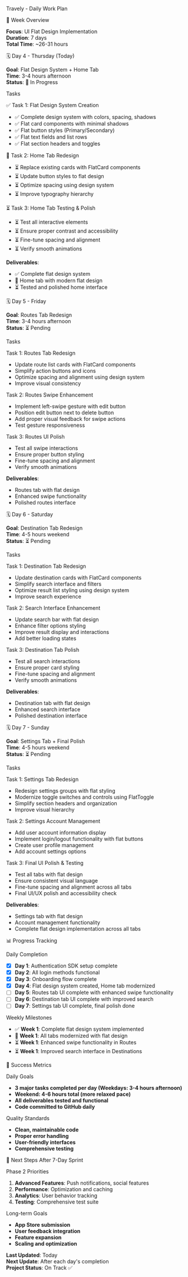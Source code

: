 Travely - Daily Work Plan

📅 Week Overview

**Focus**: UI Flat Design Implementation  
**Duration**: 7 days  
**Total Time**: ~26-31 hours  

🗓️ Day 4 - Thursday (Today)

**Goal**: Flat Design System + Home Tab  
**Time**: 3-4 hours afternoon  
**Status**: 🔄 In Progress  

Tasks

✅ Task 1: Flat Design System Creation
- ✅ Complete design system with colors, spacing, shadows
- ✅ Flat card components with minimal shadows  
- ✅ Flat button styles (Primary/Secondary)
- ✅ Flat text fields and list rows
- ✅ Flat section headers and toggles

🔄 Task 2: Home Tab Redesign
- ⏳ Replace existing cards with FlatCard components
- ⏳ Update button styles to flat design
- ⏳ Optimize spacing using design system
- ⏳ Improve typography hierarchy

⏳ Task 3: Home Tab Testing & Polish
- ⏳ Test all interactive elements
- ⏳ Ensure proper contrast and accessibility
- ⏳ Fine-tune spacing and alignment
- ⏳ Verify smooth animations

**Deliverables**:
- ✅ Complete flat design system
- 🔄 Home tab with modern flat design
- ⏳ Tested and polished home interface

🗓️ Day 5 - Friday

**Goal**: Routes Tab Redesign  
**Time**: 3-4 hours afternoon  
**Status**: ⏳ Pending  

Tasks

Task 1: Routes Tab Redesign
- Update route list cards with FlatCard components
- Simplify action buttons and icons
- Optimize spacing and alignment using design system
- Improve visual consistency

Task 2: Routes Swipe Enhancement
- Implement left-swipe gesture with edit button
- Position edit button next to delete button
- Add proper visual feedback for swipe actions
- Test gesture responsiveness

Task 3: Routes UI Polish
- Test all swipe interactions
- Ensure proper button styling
- Fine-tune spacing and alignment
- Verify smooth animations

**Deliverables**:
- Routes tab with flat design
- Enhanced swipe functionality
- Polished routes interface

🗓️ Day 6 - Saturday

**Goal**: Destination Tab Redesign  
**Time**: 4-5 hours weekend  
**Status**: ⏳ Pending  

Tasks

Task 1: Destination Tab Redesign
- Update destination cards with FlatCard components
- Simplify search interface and filters
- Optimize result list styling using design system
- Improve search experience

Task 2: Search Interface Enhancement
- Update search bar with flat design
- Enhance filter options styling
- Improve result display and interactions
- Add better loading states

Task 3: Destination Tab Polish
- Test all search interactions
- Ensure proper card styling
- Fine-tune spacing and alignment
- Verify smooth animations

**Deliverables**:
- Destination tab with flat design
- Enhanced search interface
- Polished destination interface

🗓️ Day 7 - Sunday

**Goal**: Settings Tab + Final Polish  
**Time**: 4-5 hours weekend  
**Status**: ⏳ Pending  

Tasks

Task 1: Settings Tab Redesign
- Redesign settings groups with flat styling
- Modernize toggle switches and controls using FlatToggle
- Simplify section headers and organization
- Improve visual hierarchy

Task 2: Settings Account Management
- Add user account information display
- Implement login/logout functionality with flat buttons
- Create user profile management
- Add account settings options

Task 3: Final UI Polish & Testing
- Test all tabs with flat design
- Ensure consistent visual language
- Fine-tune spacing and alignment across all tabs
- Final UI/UX polish and accessibility check

**Deliverables**:
- Settings tab with flat design
- Account management functionality
- Complete flat design implementation across all tabs

📊 Progress Tracking

Daily Completion
- [x] **Day 1**: Authentication SDK setup complete
- [x] **Day 2**: All login methods functional
- [x] **Day 3**: Onboarding flow complete
- [x] **Day 4**: Flat design system created, Home tab modernized
- [ ] **Day 5**: Routes tab UI complete with enhanced swipe functionality
- [ ] **Day 6**: Destination tab UI complete with improved search
- [ ] **Day 7**: Settings tab UI complete, final polish done

Weekly Milestones
- ✅ **Week 1**: Complete flat design system implemented
- 🔄 **Week 1**: All tabs modernized with flat design
- ⏳ **Week 1**: Enhanced swipe functionality in Routes
- ⏳ **Week 1**: Improved search interface in Destinations

🎯 Success Metrics

Daily Goals
- **3 major tasks completed per day (Weekdays: 3-4 hours afternoon)**
- **Weekend: 4-6 hours total (more relaxed pace)**
- **All deliverables tested and functional**
- **Code committed to GitHub daily**

Quality Standards
- **Clean, maintainable code**
- **Proper error handling**
- **User-friendly interfaces**
- **Comprehensive testing**

🚀 Next Steps After 7-Day Sprint

Phase 2 Priorities
1. **Advanced Features**: Push notifications, social features
2. **Performance**: Optimization and caching
3. **Analytics**: User behavior tracking
4. **Testing**: Comprehensive test suite

Long-term Goals
- **App Store submission**
- **User feedback integration**
- **Feature expansion**
- **Scaling and optimization**

**Last Updated**: Today  
**Next Update**: After each day's completion  
**Project Status**: On Track ✅
